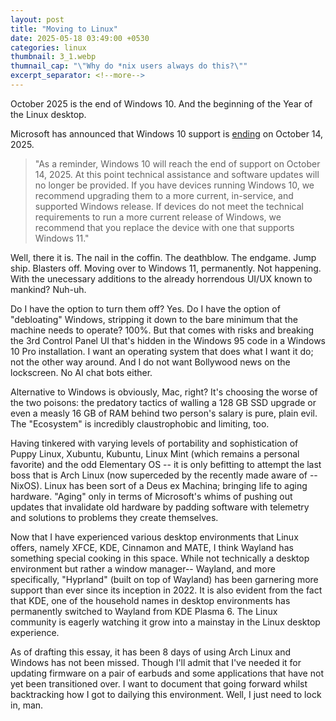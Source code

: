 ```yaml
---
layout: post
title: "Moving to Linux"
date: 2025-05-18 03:49:00 +0530
categories: linux
thumbnail: 3_1.webp
thumnail_cap: "\"Why do *nix users always do this?\""
excerpt_separator: <!--more-->
---
```


October 2025 is the end of Windows 10. And the beginning of the Year of the Linux desktop. <!--more-->

Microsoft has announced that Windows 10 support is [ending](https://support.microsoft.com/en-us/windows/windows-10-support-ends-on-october-14-2025-2ca8b313-1946-43d3-b55c-2b95b107f281) on October 14, 2025.

> "As a reminder, Windows 10 will reach the end of support on October 14, 2025. At this point technical assistance and software updates will no longer be provided. If you have devices running Windows 10, we recommend upgrading them to a more current, in-service, and supported Windows release. If devices do not meet the technical requirements to run a more current release of Windows, we recommend that you replace the device with one that supports Windows 11."

Well, there it is. The nail in the coffin. The deathblow. The endgame. Jump ship. Blasters off. Moving over to Windows 11, permanently. Not happening. With the unecessary additions to the already horrendous UI/UX known to mankind? Nuh-uh.

Do I have the option to turn them off? Yes. Do I have the option of "debloating" Windows, stripping it down to the bare minimum that the machine needs to operate? 100%. But that comes with risks and breaking the 3rd Control Panel UI that's hidden in the Windows 95 code in a Windows 10 Pro installation. I want an operating system that does what I want it do; not the other way around. And I do not want Bollywood news on the lockscreen. No AI chat bots either.

Alternative to Windows is obviously, Mac, right? It's choosing the worse of the two poisons: the predatory tactics of walling a 128 GB SSD upgrade or even a measly 16 GB of RAM behind two person's salary is pure, plain evil. The "Ecosystem" is incredibly claustrophobic and limiting, too.

Having tinkered with varying levels of portability and sophistication of Puppy Linux, Xubuntu, Kubuntu, Linux Mint (which remains a personal favorite) and the odd Elementary OS -- it is only befitting to attempt the last boss that is Arch Linux (now superceded by the recently made aware of -- NixOS). Linux has been sort of a Deus ex Machina; bringing life to aging hardware. "Aging" only in terms of Microsoft's whims of pushing out updates that invalidate old hardware by padding software with telemetry and solutions to problems they create themselves.

Now that I have experienced various desktop environments that Linux offers, namely XFCE, KDE, Cinnamon and MATE, I think Wayland has something special cooking in this space. While not technically a desktop environment but rather a window manager-- Wayland, and more specifically, "Hyprland" (built on top of Wayland) has been garnering more support than ever since its inception in 2022. It is also evident from the fact that KDE, one of the household names in desktop environments has permanently switched to Wayland from KDE Plasma 6. The Linux community is eagerly watching it grow into a mainstay in the Linux desktop experience.

As of drafting this essay, it has been 8 days of using Arch Linux and Windows has not been missed. Though I'll admit that I've needed it for updating firmware on a pair of earbuds and some applications that have not yet been transitioned over. I want to document that going forward whilst backtracking how I got to dailying this environment. Well, I just need to lock in, man.